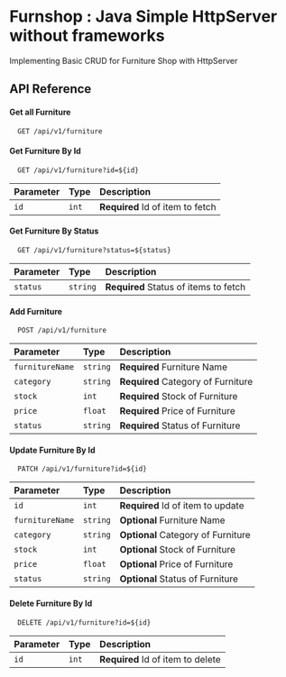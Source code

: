
# Furnshop : Java Simple HttpServer without frameworks 

Implementing Basic CRUD for Furniture Shop with HttpServer




## API Reference

#### Get all Furniture

```http
  GET /api/v1/furniture
```

#### Get Furniture By Id

```http
  GET /api/v1/furniture?id=${id}
```

| Parameter | Type     | Description                       |
| :-------- | :------- | :-------------------------------- |
| `id`      | `int` | **Required** Id of item to fetch |

#### Get Furniture By Status

```http
  GET /api/v1/furniture?status=${status}
```

| Parameter | Type     | Description                        |
| :-------- | :------- | :--------------------------------  |
| `status`  | `string` | **Required** Status of items to fetch |


#### Add Furniture

```http
  POST /api/v1/furniture
```

| Parameter | Type     | Description                       |
| :-------- | :------- | :-------------------------------- |
| `furnitureName`  | `string` | **Required** Furniture Name |
| `category`  | `string` | **Required** Category of Furniture |
| `stock`  | `int` | **Required** Stock of Furniture  |
| `price`  | `float` | **Required** Price of Furniture  |
| `status`  | `string` | **Required** Status of Furniture  |

#### Update Furniture By Id

```http
  PATCH /api/v1/furniture?id=${id}
```

| Parameter | Type     | Description                       |
| :-------- | :------- | :-------------------------------- |
| `id`      | `int` | **Required** Id of item to update |
| `furnitureName`  | `string` | **Optional** Furniture Name |
| `category`  | `string` | **Optional** Category of Furniture |
| `stock`  | `int` | **Optional** Stock of Furniture  |
| `price`  | `float` | **Optional** Price of Furniture  |
| `status`  | `string` | **Optional** Status of Furniture  |

#### Delete Furniture By Id

```http
  DELETE /api/v1/furniture?id=${id}
```

| Parameter | Type     | Description                       |
| :-------- | :------- | :-------------------------------- |
| `id`      | `int` | **Required** Id of item to delete |





